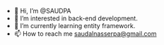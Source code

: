 - 👋 Hi, I’m @SAUDPA
- 👀 I’m interested in back-end development.
- 🌱 I’m currently learning entity framework.
- 📫 How to reach me saudalnasserpa@gmail.com

<!---
SAUDPA/SAUDPA is a ✨ special ✨ repository because its `README.md` (this file) appears on your GitHub profile.
You can click the Preview link to take a look at your changes.
--->
